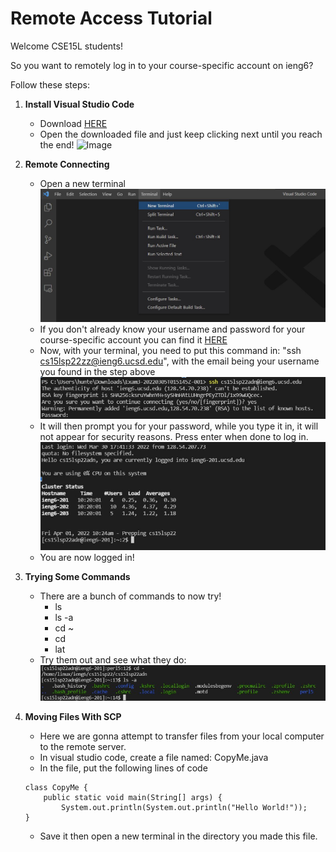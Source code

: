 # Remote Access Tutorial

Welcome CSE15L students!

So you want to remotely log in to your course-specific account on ieng6?

Follow these steps:

1. **Install Visual Studio Code**
    - Download [HERE](https://code.visualstudio.com/download)
    - Open the downloaded file and just keep clicking next until you reach the end!
    ![Image](https://blogs.sap.com/wp-content/uploads/2020/06/07_Successfull-Installation-1.png)

2. **Remote Connecting**
    - Open a new terminal
    ![Image](report1.jpg)
    - If you don't already know your username and password for your course-specific account you can find it [HERE](https://sdacs.ucsd.edu/~icc/index.php)
    - Now, with your terminal, you need to put this command in: "ssh cs15lsp22zz@ieng6.ucsd.edu", with the email being your username you found in the step above
    ![Image](ssh.jpg)
    - It will then prompt you for your password, while you type it  in, it will not appear for security reasons. Press enter when done to log in.
    ![Image](ssh2.jpg)
    - You are now logged in!
    
3. **Trying Some Commands**
    - There are a bunch of commands to now try! 
        - ls 
        - ls -a 
        - cd ~
        - cd
        - lat
    - Try them out and see what they do:
    ![Image](ssh3.jpg)

4. **Moving Files With SCP**
    - Here we are gonna attempt to transfer files from your local computer to the remote server.
    - In visual studio code, create a file named: CopyMe.java
    - In the file, put the following lines of code
    ```
    class CopyMe {
        public static void main(String[] args) {
            System.out.println(System.out.println("Hello World!"));
    }
    ```
    - Save it then open a new terminal in the directory you made this file.

